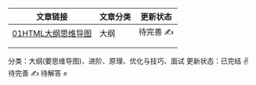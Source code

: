 | 文章链接                                                     | 文章分类 | 更新状态 |
| ------------------------------------------------------------ | -------- | -------- |
| [01HTML大纲思维导图](https://github.com/xzhuling/Front_end_knowledge_outline/blob/main/HTML/01HTML%E6%80%9D%E7%BB%B4%E5%AF%BC%E5%9B%BE%E6%80%BB%E8%A7%88.md) | 大纲     | 待完善 ✍️ |
|                                                              |          |          |
|                                                              |          |          |

分类：大纲(要思维导图)、进阶、原理、优化与技巧、面试
更新状态：已完结 ✌️ 待完善 ✍️ 待解答 ✊

